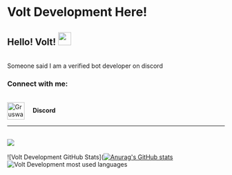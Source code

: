 # Volt Development Here!
## Hello! Volt! <img src="https://raw.githubusercontent.com/MartinHeinz/MartinHeinz/master/wave.gif" width="30px">

<br> Someone said I am a verified bot developer on discord <br/>


<p align="left">
<h3 align="left">Connect with me:</h3>
<br>
<a href="https://discord.com/users/842051084654739476://dsc.bio/gruswar" target="blank"><img align="center" src="https://cdn.jsdelivr.net/npm/simple-icons@3.4.0/icons/discord.svg" alt="Gruswar#0001 | Discord" height="40" width="40" /></a>    <b> Discord </b>
</p>


---
![](https://komarev.com/ghpvc/?username=VoltDevelopment&color=blue)
---

![Volt Development GitHub Stats]([![Anurag's GitHub stats](https://github-readme-stats.vercel.app/api?VoltDevelopment=anuraghazra)](https://github.com/VoltDevelopment)
<img alt="Volt Development most used languages" src="https://github-readme-stats.vercel.app/api/top-langs/?username=Volt Development&theme=radical&langs_count=8&layout=compact"/>
